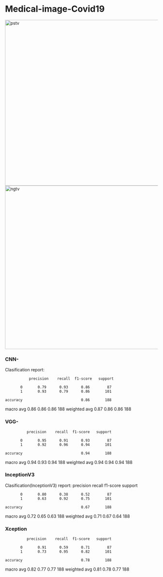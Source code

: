 # Medical-image-Covid19

<img width="544" alt="pstv" src="https://user-images.githubusercontent.com/55817519/157409471-78a09111-0ce5-4b48-adc8-cba1a0277b64.png">
<img width="537" alt="ngtv" src="https://user-images.githubusercontent.com/55817519/157409483-6aa69167-d8e2-464d-a12a-c726038f46fb.png">




### CNN-


Clasification report:

               precision    recall  f1-score   support

           0       0.79      0.93      0.86        87
           1       0.93      0.79      0.86       101

    accuracy                           0.86       188
   macro avg       0.86      0.86      0.86       188
weighted avg       0.87      0.86      0.86       188

### VGG-

              precision    recall  f1-score   support

           0       0.95      0.91      0.93        87
           1       0.92      0.96      0.94       101

    accuracy                           0.94       188
   macro avg       0.94      0.93      0.94       188
weighted avg       0.94      0.94      0.94       188


### InceptionV3

Clasification(InceptionV3) report:
               precision    recall  f1-score   support

           0       0.80      0.38      0.52        87
           1       0.63      0.92      0.75       101

    accuracy                           0.67       188
   macro avg       0.72      0.65      0.63       188
weighted avg       0.71      0.67      0.64       188

### Xception

              precision    recall  f1-score   support

           0       0.91      0.59      0.71        87
           1       0.73      0.95      0.82       101

    accuracy                           0.78       188
   macro avg       0.82      0.77      0.77       188
weighted avg       0.81      0.78      0.77       188



